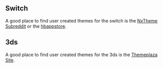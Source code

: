 ## Switch
A good place to find user created themes for the switch is the [NxTheme Subreddit](https://www.reddit.com/r/NXThemes/) or the [hbappstore](https://www.switchbru.com/appstore/#/category/themes).

## 3ds
A good place to find user created themes for the 3ds is the [Themeplaza Site](https://themeplaza.eu/themes?sort=most-downloaded).